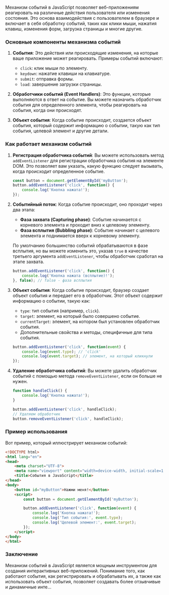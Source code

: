 Механизм событий в JavaScript позволяет веб-приложениям реагировать на различные действия пользователя или изменения состояния. Это основа взаимодействия с пользователем в браузере и включает в себя обработку событий, таких как клики мыши, нажатия клавиш, изменения форм, загрузка страницы и многие другие.

### Основные компоненты механизма событий

1. **События**: Это действия или происходящие изменения, на которые ваше приложение может реагировать. Примеры событий включают:
    - `click`: клик мыши по элементу.
    - `keydown`: нажатие клавиши на клавиатуре.
    - `submit`: отправка формы.
    - `load`: завершение загрузки страницы.

2. **Обработчики событий (Event Handlers)**: Это функции, которые выполняются в ответ на событие. Вы можете назначить обработчик события для определенного элемента, чтобы реагировать на события, когда они происходят.

3. **Объект события**: Когда событие происходит, создается объект события, который содержит информацию о событии, такую как тип события, целевой элемент и другие детали.

### Как работает механизм событий

1. **Регистрация обработчика событий**: Вы можете использовать метод `addEventListener` для регистрации обработчика события на элементе DOM. Это позволяет вам указать, какую функцию следует вызывать, когда происходит определенное событие.

   ```javascript
   const button = document.getElementById('myButton');
   button.addEventListener('click', function() {
       console.log('Кнопка нажата!');
   });
   ```

2. **Событийный поток**: Когда событие происходит, оно проходит через два этапа:
    - **Фаза захвата (Capturing phase)**: Событие начинается с корневого элемента и проходит вниз к целевому элементу.
    - **Фаза всплытия (Bubbling phase)**: Событие начинает с целевого элемента и поднимается вверх к корневому элементу.

   По умолчанию большинство событий обрабатываются в фазе всплытия, но вы можете изменить это, указав `true` в качестве третьего аргумента `addEventListener`, чтобы обработчик сработал на этапе захвата.

   ```javascript
   button.addEventListener('click', function() {
       console.log('Кнопка нажата (всплытие)!');
   }, false); // false - фаза всплытия
   ```

3. **Объект события**: Когда событие происходит, браузер создает объект события и передает его в обработчик. Этот объект содержит информацию о событии, такую как:

    - `type`: тип события (например, `click`).
    - `target`: элемент, на который было совершено событие.
    - `currentTarget`: элемент, на котором был установлен обработчик события.
    - Дополнительные свойства и методы, специфичные для типа события.

   ```javascript
   button.addEventListener('click', function(event) {
       console.log(event.type); // 'click'
       console.log(event.target); // элемент, на который кликнули
   });
   ```

4. **Удаление обработчика событий**: Вы можете удалить обработчик событий с помощью метода `removeEventListener`, если он больше не нужен.

   ```javascript
   function handleClick() {
       console.log('Кнопка нажата!');
   }

   button.addEventListener('click', handleClick);
   // Удаляем обработчик
   button.removeEventListener('click', handleClick);
   ```

### Пример использования

Вот пример, который иллюстрирует механизм событий:

```html
<!DOCTYPE html>
<html lang="en">
<head>
    <meta charset="UTF-8">
    <meta name="viewport" content="width=device-width, initial-scale=1.0">
    <title>События в JavaScript</title>
</head>
<body>
    <button id="myButton">Нажми меня!</button>
    <script>
        const button = document.getElementById('myButton');

        button.addEventListener('click', function(event) {
            console.log('Кнопка нажата!');
            console.log('Тип события:', event.type);
            console.log('Целевой элемент:', event.target);
        });
    </script>
</body>
</html>
```

### Заключение

Механизм событий в JavaScript является мощным инструментом для создания интерактивных веб-приложений. Понимание того, как работают события, как регистрировать и обрабатывать их, а также как использовать объект события, позволяет создавать более отзывчивые и динамичные инте...